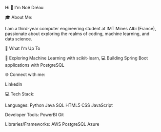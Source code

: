 Hi 👋 I'm Noë Dréau

🎓 About Me:

I am a third-year computer engineering student at IMT Mines Albi (France), passionate about exploring the realms of coding, machine learning, and data science.

🚀 What I'm Up To

🤖 Exploring Machine Learning with scikit-learn, 
💻 Building Spring Boot applications with PostgreSQL


🌐 Connect with me:

LinkedIn

💻 Tech Stack:

Languages: Python Java SQL HTML5 CSS JavaScript

Developer Tools: PowerBI Git

Libraries/Frameworks: AWS PostgreSQL Azure 
